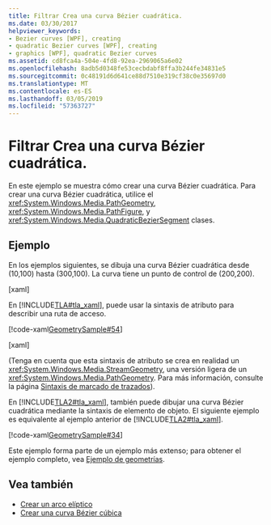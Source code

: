 ```yaml
---
title: Filtrar Crea una curva Bézier cuadrática.
ms.date: 03/30/2017
helpviewer_keywords:
- Bezier curves [WPF], creating
- quadratic Bezier curves [WPF], creating
- graphics [WPF], quadratic Bezier curves
ms.assetid: cd8fca4a-504e-4fd8-92ea-2969065a6e02
ms.openlocfilehash: 8adb5d0348fe53cecbdabf8ffa3b244fe34831e5
ms.sourcegitcommit: 0c48191d6d641ce88d7510e319cf38c0e35697d0
ms.translationtype: MT
ms.contentlocale: es-ES
ms.lasthandoff: 03/05/2019
ms.locfileid: "57363727"
---
```

# <a name="how-to-create-a-quadratic-bezier-curve"></a>Filtrar Crea una curva Bézier cuadrática.
En este ejemplo se muestra cómo crear una curva Bézier cuadrática.  Para crear una curva Bézier cuadrática, utilice el <xref:System.Windows.Media.PathGeometry>, <xref:System.Windows.Media.PathFigure>, y <xref:System.Windows.Media.QuadraticBezierSegment> clases.  
  
## <a name="example"></a>Ejemplo  
 En los ejemplos siguientes, se dibuja una curva Bézier cuadrática desde (10,100) hasta (300,100). La curva tiene un punto de control de (200,200).  
  
 [xaml]  
  
 En [!INCLUDE[TLA#tla_xaml](../../../../includes/tlasharptla-xaml-md.md)], puede usar la sintaxis de atributo para describir una ruta de acceso.  
  
 [!code-xaml[GeometrySample#54](~/samples/snippets/csharp/VS_Snippets_Wpf/GeometrySample/CS/geometryattributesyntaxexample.xaml#54)]  
  
 [xaml]  
  
 (Tenga en cuenta que esta sintaxis de atributo se crea en realidad un <xref:System.Windows.Media.StreamGeometry>, una versión ligera de un <xref:System.Windows.Media.PathGeometry>. Para más información, consulte la página [Sintaxis de marcado de trazados](path-markup-syntax.md)).  
  
 En [!INCLUDE[TLA2#tla_xaml](../../../../includes/tla2sharptla-xaml-md.md)], también puede dibujar una curva Bézier cuadrática mediante la sintaxis de elemento de objeto. El siguiente ejemplo es equivalente al ejemplo anterior de [!INCLUDE[TLA2#tla_xaml](../../../../includes/tla2sharptla-xaml-md.md)].  
  
 [!code-xaml[GeometrySample#34](~/samples/snippets/csharp/VS_Snippets_Wpf/GeometrySample/CS/pathgeometryexample.xaml#34)]  
  
 Este ejemplo forma parte de un ejemplo más extenso; para obtener el ejemplo completo, vea [Ejemplo de geometrías](https://go.microsoft.com/fwlink/?LinkID=159989).  
  
## <a name="see-also"></a>Vea también
- [Crear un arco elíptico](how-to-create-an-elliptical-arc.md)
- [Crear una curva Bézier cúbica](how-to-create-a-cubic-bezier-curve.md)

